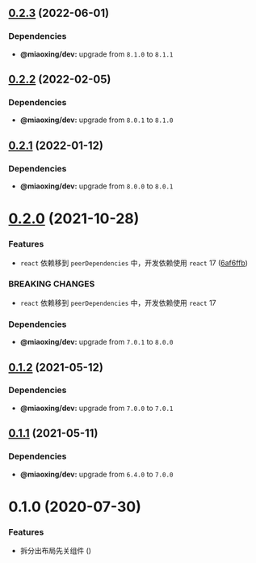 ## [0.2.3](https://github.com/miaoxing/mxjs-layout/compare/v0.2.2...v0.2.3) (2022-06-01)





### Dependencies

* **@miaoxing/dev:** upgrade from `8.1.0` to `8.1.1`

## [0.2.2](https://github.com/miaoxing/mxjs-layout/compare/v0.2.1...v0.2.2) (2022-02-05)





### Dependencies

* **@miaoxing/dev:** upgrade from `8.0.1` to `8.1.0`

## [0.2.1](https://github.com/miaoxing/mxjs-layout/compare/v0.2.0...v0.2.1) (2022-01-12)





### Dependencies

* **@miaoxing/dev:** upgrade from `8.0.0` to `8.0.1`

# [0.2.0](https://github.com/miaoxing/mxjs-layout/compare/v0.1.2...v0.2.0) (2021-10-28)


### Features

* `react` 依赖移到 `peerDependencies` 中，开发依赖使用 `react` 17 ([6af6ffb](https://github.com/miaoxing/mxjs-layout/commit/6af6ffbc42ebffe711e7bd5c2c1698a7aa7bdbab))


### BREAKING CHANGES

* `react` 依赖移到 `peerDependencies` 中，开发依赖使用 `react` 17





### Dependencies

* **@miaoxing/dev:** upgrade from `7.0.1` to `8.0.0`

## [0.1.2](https://github.com/miaoxing/mxjs-layout/compare/v0.1.1...v0.1.2) (2021-05-12)





### Dependencies

* **@miaoxing/dev:** upgrade from `7.0.0` to `7.0.1`

## [0.1.1](https://github.com/miaoxing/mxjs-layout/compare/v0.1.0...v0.1.1) (2021-05-11)





### Dependencies

* **@miaoxing/dev:** upgrade from `6.4.0` to `7.0.0`

# 0.1.0 (2020-07-30)


### Features

* 拆分出布局先关组件 ([](https://github.com/miaoxing/mxjs-layout/commit/))
